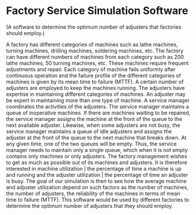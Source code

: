# Factory Service Simulation Software

(A software to determine the optimum number of adjusters that factories should employ.)

A factory has different categories of machines such as lathe machines, turning machines, drilling machines, soldering machines, etc. The factory can have different numbers of 
machines from each category such as 200 lathe machines, 50 turning machines, etc. These machines require frequent adjustments and repair. Each category of machine fails uniformly
after continuous operation and the failure profile of the different categories of machines is given by its mean time to failure (MTTF). A certain number of adjusters are employed 
to keep the machines running. The adjusters have expertise in maintaining different categories of machines. An adjuster may be expert in maintaining more than one type of machine.
A service manager coordinates the activities of the adjusters. The service manager maintains a queue of inoperative machines. If there are machines waiting to be repaired, the 
service manager assigns the machine at the front of the queue to the next available adjuster. Likewise, when some adjusters are not busy, the service manager maintains a queue of
idle adjusters and assigns the adjuster at the front of the queue to the next machine that breaks down. At any given time, one of the two queues will be empty. Thus, the service
manager needs to maintain only a single queue, which when it is not empty contains only machines or only adjusters. The factory management wishes to get as much as possible out 
of its machines and adjusters. It is therefore interested in machine utilization | the percentage of time a machine is up and running and the adjuster utilization | the percentage
of time an adjuster is busy. The goal of our simulation is then to see how the average machine and adjuster utilization depend on such factors as the number of machines, the 
number of adjusters, the reliability of the machines in terms of mean time to failure (MTTF). This software would be used by different factories to determine the optimum number 
of adjusters that they should employ.

